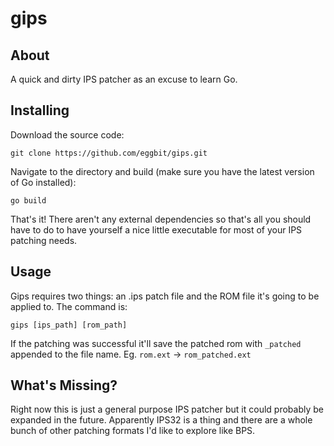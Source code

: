 # gips

## About <a name = "about"></a>

A quick and dirty IPS patcher as an excuse to learn Go.

## Installing

Download the source code:

```
git clone https://github.com/eggbit/gips.git
```

Navigate to the directory and build (make sure you have the latest version of Go installed):

```
go build
```

That's it! There aren't any external dependencies so that's all you should have to do to have yourself a nice little executable for most of your IPS patching needs.

## Usage <a name = "usage"></a>

Gips requires two things: an .ips patch file and the ROM file it's going to be applied to. The command is:

```
gips [ips_path] [rom_path]
```
If the patching was successful it'll save the patched rom with ```_patched``` appended to the file name. Eg. ```rom.ext``` -> ```rom_patched.ext```

## What's Missing?
Right now this is just a general purpose IPS patcher but it could probably be expanded in the future. Apparently IPS32 is a thing and there are a whole bunch of other patching formats I'd like to explore like BPS.

